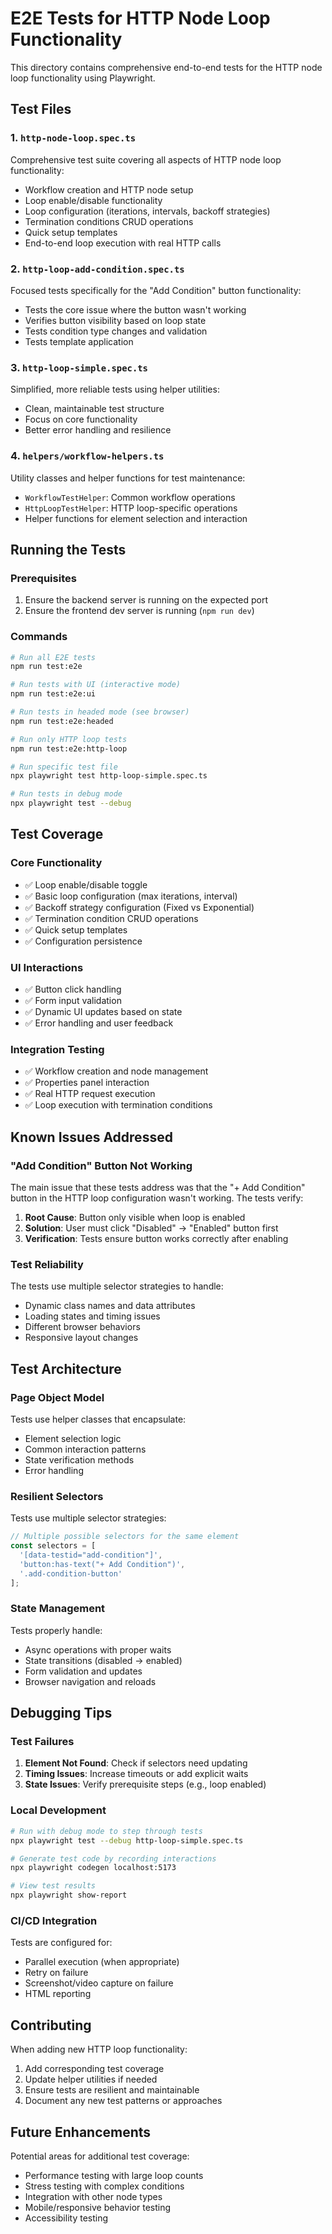 # E2E Tests for HTTP Node Loop Functionality

This directory contains comprehensive end-to-end tests for the HTTP node loop functionality using Playwright.

## Test Files

### 1. `http-node-loop.spec.ts`
Comprehensive test suite covering all aspects of HTTP node loop functionality:
- Workflow creation and HTTP node setup
- Loop enable/disable functionality
- Loop configuration (iterations, intervals, backoff strategies)
- Termination conditions CRUD operations
- Quick setup templates
- End-to-end loop execution with real HTTP calls

### 2. `http-loop-add-condition.spec.ts`
Focused tests specifically for the "Add Condition" button functionality:
- Tests the core issue where the button wasn't working
- Verifies button visibility based on loop state
- Tests condition type changes and validation
- Tests template application

### 3. `http-loop-simple.spec.ts`
Simplified, more reliable tests using helper utilities:
- Clean, maintainable test structure
- Focus on core functionality
- Better error handling and resilience

### 4. `helpers/workflow-helpers.ts`
Utility classes and helper functions for test maintenance:
- `WorkflowTestHelper`: Common workflow operations
- `HttpLoopTestHelper`: HTTP loop-specific operations
- Helper functions for element selection and interaction

## Running the Tests

### Prerequisites
1. Ensure the backend server is running on the expected port
2. Ensure the frontend dev server is running (`npm run dev`)

### Commands

```bash
# Run all E2E tests
npm run test:e2e

# Run tests with UI (interactive mode)
npm run test:e2e:ui

# Run tests in headed mode (see browser)
npm run test:e2e:headed

# Run only HTTP loop tests
npm run test:e2e:http-loop

# Run specific test file
npx playwright test http-loop-simple.spec.ts

# Run tests in debug mode
npx playwright test --debug
```

## Test Coverage

### Core Functionality
- ✅ Loop enable/disable toggle
- ✅ Basic loop configuration (max iterations, interval)
- ✅ Backoff strategy configuration (Fixed vs Exponential)
- ✅ Termination condition CRUD operations
- ✅ Quick setup templates
- ✅ Configuration persistence

### UI Interactions
- ✅ Button click handling
- ✅ Form input validation
- ✅ Dynamic UI updates based on state
- ✅ Error handling and user feedback

### Integration Testing
- ✅ Workflow creation and node management
- ✅ Properties panel interaction
- ✅ Real HTTP request execution
- ✅ Loop execution with termination conditions

## Known Issues Addressed

### "Add Condition" Button Not Working
The main issue that these tests address was that the "+ Add Condition" button in the HTTP loop configuration wasn't working. The tests verify:

1. **Root Cause**: Button only visible when loop is enabled
2. **Solution**: User must click "Disabled" → "Enabled" button first
3. **Verification**: Tests ensure button works correctly after enabling

### Test Reliability
The tests use multiple selector strategies to handle:
- Dynamic class names and data attributes
- Loading states and timing issues
- Different browser behaviors
- Responsive layout changes

## Test Architecture

### Page Object Model
Tests use helper classes that encapsulate:
- Element selection logic
- Common interaction patterns
- State verification methods
- Error handling

### Resilient Selectors
Tests use multiple selector strategies:
```typescript
// Multiple possible selectors for the same element
const selectors = [
  '[data-testid="add-condition"]',
  'button:has-text("+ Add Condition")',
  '.add-condition-button'
];
```

### State Management
Tests properly handle:
- Async operations with proper waits
- State transitions (disabled → enabled)
- Form validation and updates
- Browser navigation and reloads

## Debugging Tips

### Test Failures
1. **Element Not Found**: Check if selectors need updating
2. **Timing Issues**: Increase timeouts or add explicit waits
3. **State Issues**: Verify prerequisite steps (e.g., loop enabled)

### Local Development
```bash
# Run with debug mode to step through tests
npx playwright test --debug http-loop-simple.spec.ts

# Generate test code by recording interactions
npx playwright codegen localhost:5173

# View test results
npx playwright show-report
```

### CI/CD Integration
Tests are configured for:
- Parallel execution (when appropriate)
- Retry on failure
- Screenshot/video capture on failure
- HTML reporting

## Contributing

When adding new HTTP loop functionality:
1. Add corresponding test coverage
2. Update helper utilities if needed
3. Ensure tests are resilient and maintainable
4. Document any new test patterns or approaches

## Future Enhancements

Potential areas for additional test coverage:
- Performance testing with large loop counts
- Stress testing with complex conditions
- Integration with other node types
- Mobile/responsive behavior testing
- Accessibility testing